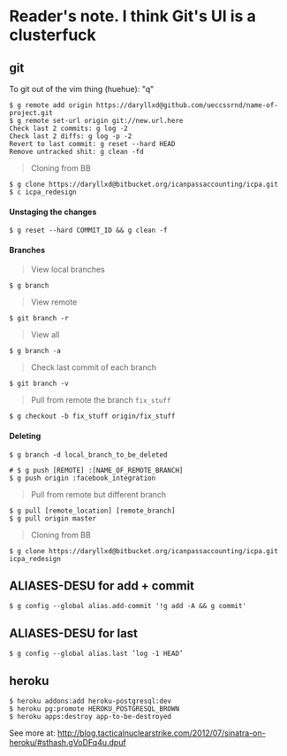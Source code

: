 # Reader's note. I think Git's UI is a clusterfuck

## git

To git out of the vim thing (huehue): "q" 

    $ g remote add origin https://daryllxd@github.com/ueccssrnd/name-of-project.git
    $ g remote set-url origin git://new.url.here
    Check last 2 commits: g log -2
    Check last 2 diffs: g log -p -2
    Revert to last commit: g reset --hard HEAD
    Remove untracked shit: g clean -fd

> Cloning from BB

    $ g clone https://daryllxd@bitbucket.org/icanpassaccounting/icpa.git 
    $ c icpa_redesign

#### Unstaging the changes

    $ g reset --hard COMMIT_ID && g clean -f

#### Branches

> View local branches

    $ g branch 

> View remote

    $ git branch -r

> View all

    $ g branch -a

> Check last commit of each branch

    $ git branch -v

> Pull from remote the branch `fix_stuff`

    $ g checkout -b fix_stuff origin/fix_stuff

#### Deleting

    $ g branch -d local_branch_to_be_deleted
    
    # $ g push [REMOTE] :[NAME_OF_REMOTE_BRANCH]
    $ g push origin :facebook_integration

> Pull from remote but different branch

    $ g pull [remote_location] [remote_branch]
    $ g pull origin master

> Cloning from BB

    $ g clone https://daryllxd@bitbucket.org/icanpassaccounting/icpa.git icpa_redesign

## ALIASES-DESU for add + commit

    $ g config --global alias.add-commit '!g add -A && g commit'

## ALIASES-DESU for last

    $ g config --global alias.last ’log -1 HEAD’

## heroku

    $ heroku addons:add heroku-postgresql:dev
    $ heroku pg:promote HEROKU_POSTGRESQL_BROWN
    $ heroku apps:destroy app-to-be-destroyed

See more at: http://blog.tacticalnuclearstrike.com/2012/07/sinatra-on-heroku/#sthash.gVoDFq4u.dpuf

